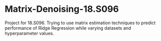 # Matrix-Denoising-18.S096
Project for 18.S096.
Trying to use matrix estimation techniques to predict performance of Ridge Regression while varying datasets and hyperparameter values.

